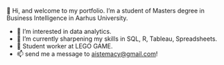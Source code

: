 👋 Hi, and welcome to my portfolio.
I’m a student of Masters degree in Business Intelligence in Aarhus University.
- 👀 I’m interested in data analytics.
- 🌱 I’m currently sharpening my skills in SQL, R, Tableau, Spreadsheets.
- 💞️ Student worker at LEGO GAME.
- 📫 send me a message to aistemacy@gmail.com!
